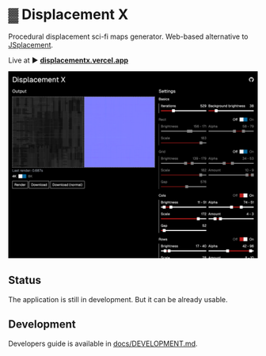 # ▓ Displacement X

Procedural displacement sci-fi maps generator. Web-based alternative to [JSplacement](https://www.google.com/search?q=JSplacement).

Live at ▶ **[displacementx.vercel.app](https://displacementx.vercel.app/)**

<img src="./docs/screenshot.png" alt="Displacement X application screenshot"/>

## Status

The application is still in development. But it can be already usable.

## Development

Developers guide is available in [docs/DEVELOPMENT.md](docs/DEVELOPMENT.md).
